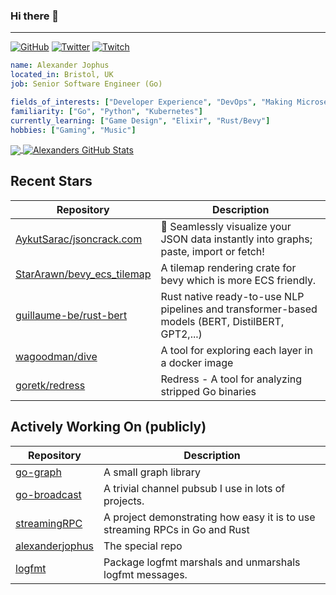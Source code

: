 ### Hi there 👋

---

<a href="https://github.com/alexanderjophus"><img src="https://img.shields.io/github/followers/alexanderjophus.svg?label=GitHub&style=social" alt="GitHub"></a>
<a href="https://twitter.com/AlexanderJophus"><img src="https://img.shields.io/twitter/follow/AlexanderJophus?label=Twitter&style=social" alt="Twitter"></a>
<a href="https://twitch.tv/dejophus"><img src="https://img.shields.io/twitch/status/dejophus?style=social" alt="Twitch"></a>

```yaml
name: Alexander Jophus
located_in: Bristol, UK
job: Senior Software Engineer (Go)

fields_of_interests: ["Developer Experience", "DevOps", "Making Microservices Go Zoom"]
familiarity: ["Go", "Python", "Kubernetes"]
currently_learning: ["Game Design", "Elixir", "Rust/Bevy"]
hobbies: ["Gaming", "Music"]
```

<a href="https://github.com/alexanderjophus/alexanderjophus">
  <img align="center" src="https://github-readme-stats-git-masterrstaa-rickstaa.vercel.app/api/top-langs?username=alexanderjophus&hide=java,html,tex&langs_count=3&theme=vision-friendly-dark" />
</a>
<a href="https://github.com/alexanderjophus/alexanderjophus">
  <img align="center" src="https://github-readme-stats-git-masterrstaa-rickstaa.vercel.app/api?username=alexanderjophus&show_icons=true&line_height=27&count_private=true&theme=vision-friendly-dark" alt="Alexanders GitHub Stats" />
</a>

## Recent Stars
| Repository | Description |
|---|---|
| [AykutSarac/jsoncrack.com](https://www.github.com/AykutSarac/jsoncrack.com) | 🔮 Seamlessly visualize your JSON data instantly into graphs; paste, import or fetch! |
| [StarArawn/bevy_ecs_tilemap](https://www.github.com/StarArawn/bevy_ecs_tilemap) | A tilemap rendering crate for bevy which is more ECS friendly. |
| [guillaume-be/rust-bert](https://www.github.com/guillaume-be/rust-bert) | Rust native ready-to-use NLP pipelines and transformer-based models (BERT, DistilBERT, GPT2,...) |
| [wagoodman/dive](https://www.github.com/wagoodman/dive) | A tool for exploring each layer in a docker image |
| [goretk/redress](https://www.github.com/goretk/redress) | Redress - A tool for analyzing stripped Go binaries |

## Actively Working On (publicly)
| Repository | Description |
|---|---|
| [go-graph](https://www.github.com/alexanderjophus/go-graph) | A small graph library |
| [go-broadcast](https://www.github.com/alexanderjophus/go-broadcast) | A trivial channel pubsub I use in lots of projects. |
| [streamingRPC](https://www.github.com/alexanderjophus/streamingRPC) | A project demonstrating how easy it is to use streaming RPCs in Go and Rust |
| [alexanderjophus](https://www.github.com/alexanderjophus/alexanderjophus) | The special repo |
| [logfmt](https://www.github.com/alexanderjophus/logfmt) | Package logfmt marshals and unmarshals logfmt messages. |